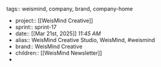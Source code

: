 tags:: weismind, company, brand, company-home

- project:: [[WeisMind Creative]]
- sprint:: sprint-17
- date:: [[Mar 21st, 2025]] *11:45 AM*
- alias:: WeisMind Creative Studio, WeisMind, #weismind
- brand:: WeisMind Creative
- children:: [[WeisMind Newsletter]]
-